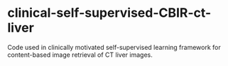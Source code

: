 # clinical-self-supervised-CBIR-ct-liver
Code used in clinically motivated self-supervised learning framework for content-based image retrieval of CT liver images.
